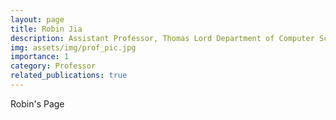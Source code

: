 ```yaml
---
layout: page
title: Robin Jia
description: Assistant Professor, Thomas Lord Department of Computer Science, University of Southern California
img: assets/img/prof_pic.jpg
importance: 1
category: Professor
related_publications: true
---
```


Robin's Page


